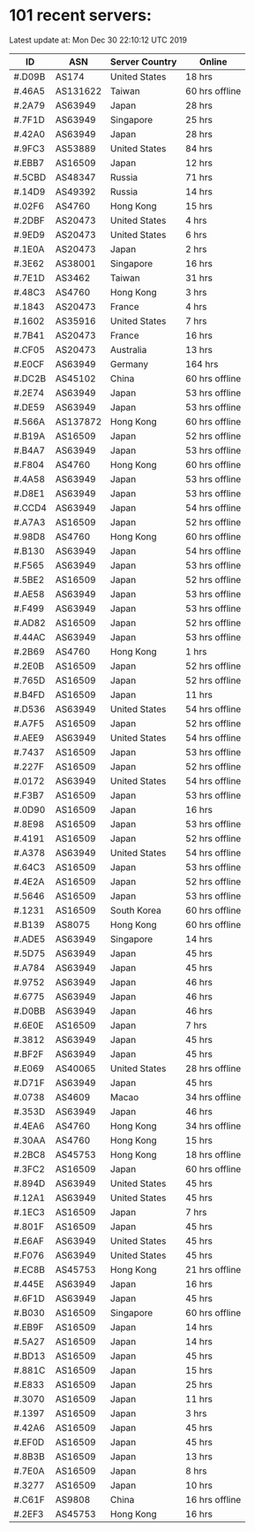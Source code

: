 # 101 recent servers:

Latest update at: Mon Dec 30 22:10:12 UTC 2019

| ID | ASN | Server Country | Online |
| -- | --- | -------------- | ------ |
| #.D09B | AS174 | United States | 18 hrs |
| #.46A5 | AS131622 | Taiwan | 60 hrs offline |
| #.2A79 | AS63949 | Japan | 28 hrs |
| #.7F1D | AS63949 | Singapore | 25 hrs |
| #.42A0 | AS63949 | Japan | 28 hrs |
| #.9FC3 | AS53889 | United States | 84 hrs |
| #.EBB7 | AS16509 | Japan | 12 hrs |
| #.5CBD | AS48347 | Russia | 71 hrs |
| #.14D9 | AS49392 | Russia | 14 hrs |
| #.02F6 | AS4760 | Hong Kong | 15 hrs |
| #.2DBF | AS20473 | United States | 4 hrs |
| #.9ED9 | AS20473 | United States | 6 hrs |
| #.1E0A | AS20473 | Japan | 2 hrs |
| #.3E62 | AS38001 | Singapore | 16 hrs |
| #.7E1D | AS3462 | Taiwan | 31 hrs |
| #.48C3 | AS4760 | Hong Kong | 3 hrs |
| #.1843 | AS20473 | France | 4 hrs |
| #.1602 | AS35916 | United States | 7 hrs |
| #.7B41 | AS20473 | France | 16 hrs |
| #.CF05 | AS20473 | Australia | 13 hrs |
| #.E0CF | AS63949 | Germany | 164 hrs |
| #.DC2B | AS45102 | China | 60 hrs offline |
| #.2E74 | AS63949 | Japan | 53 hrs offline |
| #.DE59 | AS63949 | Japan | 53 hrs offline |
| #.566A | AS137872 | Hong Kong | 60 hrs offline |
| #.B19A | AS16509 | Japan | 52 hrs offline |
| #.B4A7 | AS63949 | Japan | 53 hrs offline |
| #.F804 | AS4760 | Hong Kong | 60 hrs offline |
| #.4A58 | AS63949 | Japan | 53 hrs offline |
| #.D8E1 | AS63949 | Japan | 53 hrs offline |
| #.CCD4 | AS63949 | Japan | 54 hrs offline |
| #.A7A3 | AS16509 | Japan | 52 hrs offline |
| #.98D8 | AS4760 | Hong Kong | 60 hrs offline |
| #.B130 | AS63949 | Japan | 54 hrs offline |
| #.F565 | AS63949 | Japan | 53 hrs offline |
| #.5BE2 | AS16509 | Japan | 52 hrs offline |
| #.AE58 | AS63949 | Japan | 53 hrs offline |
| #.F499 | AS63949 | Japan | 53 hrs offline |
| #.AD82 | AS16509 | Japan | 52 hrs offline |
| #.44AC | AS63949 | Japan | 53 hrs offline |
| #.2B69 | AS4760 | Hong Kong | 1 hrs |
| #.2E0B | AS16509 | Japan | 52 hrs offline |
| #.765D | AS16509 | Japan | 52 hrs offline |
| #.B4FD | AS16509 | Japan | 11 hrs |
| #.D536 | AS63949 | United States | 54 hrs offline |
| #.A7F5 | AS16509 | Japan | 52 hrs offline |
| #.AEE9 | AS63949 | United States | 54 hrs offline |
| #.7437 | AS16509 | Japan | 53 hrs offline |
| #.227F | AS16509 | Japan | 52 hrs offline |
| #.0172 | AS63949 | United States | 54 hrs offline |
| #.F3B7 | AS16509 | Japan | 53 hrs offline |
| #.0D90 | AS16509 | Japan | 16 hrs |
| #.8E98 | AS16509 | Japan | 53 hrs offline |
| #.4191 | AS16509 | Japan | 52 hrs offline |
| #.A378 | AS63949 | United States | 54 hrs offline |
| #.64C3 | AS16509 | Japan | 53 hrs offline |
| #.4E2A | AS16509 | Japan | 52 hrs offline |
| #.5646 | AS16509 | Japan | 53 hrs offline |
| #.1231 | AS16509 | South Korea | 60 hrs offline |
| #.B139 | AS8075 | Hong Kong | 60 hrs offline |
| #.ADE5 | AS63949 | Singapore | 14 hrs |
| #.5D75 | AS63949 | Japan | 45 hrs |
| #.A784 | AS63949 | Japan | 45 hrs |
| #.9752 | AS63949 | Japan | 46 hrs |
| #.6775 | AS63949 | Japan | 46 hrs |
| #.D0BB | AS63949 | Japan | 46 hrs |
| #.6E0E | AS16509 | Japan | 7 hrs |
| #.3812 | AS63949 | Japan | 45 hrs |
| #.BF2F | AS63949 | Japan | 45 hrs |
| #.E069 | AS40065 | United States | 28 hrs offline |
| #.D71F | AS63949 | Japan | 45 hrs |
| #.0738 | AS4609 | Macao | 34 hrs offline |
| #.353D | AS63949 | Japan | 46 hrs |
| #.4EA6 | AS4760 | Hong Kong | 34 hrs offline |
| #.30AA | AS4760 | Hong Kong | 15 hrs |
| #.2BC8 | AS45753 | Hong Kong | 18 hrs offline |
| #.3FC2 | AS16509 | Japan | 60 hrs offline |
| #.894D | AS63949 | United States | 45 hrs |
| #.12A1 | AS63949 | United States | 45 hrs |
| #.1EC3 | AS16509 | Japan | 7 hrs |
| #.801F | AS16509 | Japan | 45 hrs |
| #.E6AF | AS63949 | United States | 45 hrs |
| #.F076 | AS63949 | United States | 45 hrs |
| #.EC8B | AS45753 | Hong Kong | 21 hrs offline |
| #.445E | AS63949 | Japan | 16 hrs |
| #.6F1D | AS63949 | Japan | 45 hrs |
| #.B030 | AS16509 | Singapore | 60 hrs offline |
| #.EB9F | AS16509 | Japan | 14 hrs |
| #.5A27 | AS16509 | Japan | 14 hrs |
| #.BD13 | AS16509 | Japan | 45 hrs |
| #.881C | AS16509 | Japan | 15 hrs |
| #.E833 | AS16509 | Japan | 25 hrs |
| #.3070 | AS16509 | Japan | 11 hrs |
| #.1397 | AS16509 | Japan | 3 hrs |
| #.42A6 | AS16509 | Japan | 45 hrs |
| #.EF0D | AS16509 | Japan | 45 hrs |
| #.8B3B | AS16509 | Japan | 13 hrs |
| #.7E0A | AS16509 | Japan | 8 hrs |
| #.3277 | AS16509 | Japan | 10 hrs |
| #.C61F | AS9808 | China | 16 hrs offline |
| #.2EF3 | AS45753 | Hong Kong | 16 hrs |

